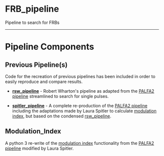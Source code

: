 # FRB_pipeline
Pipeline to search for FRBs

------------------

# Pipeline Components

## Previous Pipeline(s)

Code for the recreation of previous pipelines has been included in order to easily reproduce and compare results.

* **[rsw_pipeline](https://github.com/federatedcloud/FRB_pipeline/tree/master/rsw_pipeline#rsw_pipeline)** - Robert Wharton's pipeline as adapted from the [PALFA2 pipeline](https://github.com/federatedcloud/transients_pipeline2#transients_pipeline2) streamlined to search for single pulses.

* **[spitler_pipeline](https://github.com/federatedcloud/FRB_pipeline/blob/master/spitler_pipeline/README.md#spitler_pipeline)** - A complete re-production of the [PALFA2 pipeline](https://github.com/federatedcloud/transients_pipeline2#transients_pipeline2) including the adaptations made by Laura Spitler to calculate [modulation index](https://github.com/federatedcloud/modulation_index#modulation_index), but based on the condensed [rsw_pipeline](https://github.com/federatedcloud/FRB_pipeline/tree/master/rsw_pipeline#rsw_pipeline).

## Modulation_Index

A python 3 re-write of the [modulation index](https://github.com/federatedcloud/modulation_index#modulation_index) functionality from the [PALFA2 pipeline](https://github.com/federatedcloud/transients_pipeline2#transients_pipeline2) modified by Laura Spitler.
